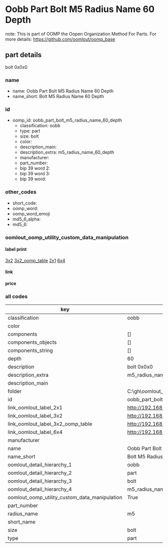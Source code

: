 # Oobb Part Bolt M5 Radius Name 60 Depth  

note: This is part of OOMP the Oopen Organization Method For Parts. For more details: https://github.com/oomlout/oomp_base

##  part details
  



bolt 0x0x0



### name
* name: Oobb Part Bolt M5 Radius Name 60 Depth
* name_short: Bolt M5 Radius Name 60 Depth
### id
* oomp_id: oobb_part_bolt_m5_radius_name_60_depth
  * classification: oobb
  * type: part
  * size: bolt
  * color: 
  * description_main: 
  * description_extra: m5_radius_name_60_depth
  * manufacturer: 
  * part_number: 
  * bip 39 word 2: 
  * bip 39 word 3: 
  * bip 39 word: 

### other_codes
* short_code: 
* oomp_word: 
* oomp_word_emoji 
* md5_6_alpha: 
* md5_6: 






### oomlout_oomp_utility_custom_data_manipulation
#### label print
[3x2](http://192.168.1.245:1112/?label=oomp%20)
[3x2_oomp_table](http://192.168.1.108:1112/?label=oomp%20)
[2x1](http://192.168.1.242:1112/?label=oomp%20)
[6x4](http://192.168.1.55:1112/?label=oomp%20)    

#### link

                              

#### price







### all codes 
| key | value |  
| --- | --- |  
| classification | oobb |  
| color |  |  
| components | [] |  
| components_objects | [] |  
| components_string | [] |  
| depth | 60 |  
| description | bolt 0x0x0 |  
| description_extra | m5_radius_name_60_depth |  
| description_main |  |  
| folder | C:\gh\oomlout_oobb_version_4_generated_parts\parts\oobb_part_bolt_m5_radius_name_60_depth |  
| id | oobb_part_bolt_m5_radius_name_60_depth |  
| link_oomlout_label_2x1 | http://192.168.1.242:1112/?label=oomp%20 |  
| link_oomlout_label_3x2 | http://192.168.1.245:1112/?label=oomp%20 |  
| link_oomlout_label_3x2_oomp_table | http://192.168.1.108:1112/?label=oomp%20 |  
| link_oomlout_label_6x4 | http://192.168.1.55:1112/?label=oomp%20 |  
| manufacturer |  |  
| name | Oobb Part Bolt M5 Radius Name 60 Depth |  
| name_short | Bolt M5 Radius Name 60 Depth |  
| oomlout_detail_hierarchy_1 | oobb |  
| oomlout_detail_hierarchy_2 | part |  
| oomlout_detail_hierarchy_3 | bolt |  
| oomlout_detail_hierarchy_4 | m5_radius_name_60_depth |  
| oomlout_oomp_utility_custom_data_manipulation | True |  
| part_number |  |  
| radius_name | m5 |  
| short_name |  |  
| size | bolt |  
| type | part |  
